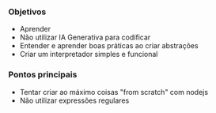

### Objetivos
- Aprender
- Não utilizar IA Generativa para codificar
- Entender e aprender boas práticas ao criar abstrações
- Criar um interpretador simples e funcional

### Pontos principais
- Tentar criar ao máximo coisas "from scratch" com nodejs
- Não utilizar expressões regulares
